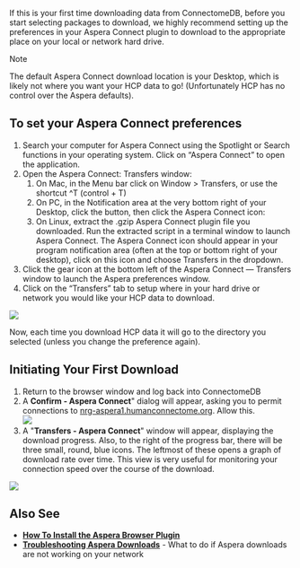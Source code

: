 
If this is your first time downloading data from ConnectomeDB, before you start selecting packages to download, we highly recommend setting up the preferences in your Aspera Connect plugin to download to the appropriate  
 place on your local or network hard drive. 

> [!note]
> The default Aspera Connect download location is your Desktop, which is likely not where you want your HCP data to go! (Unfortunately HCP has no control over the Aspera defaults).
> 
## To set your Aspera Connect preferences

1. Search your computer for Aspera Connect using the Spotlight or Search functions in your operating system. Click on “Aspera Connect” to open the application.
2. Open the Aspera Connect: Transfers window:
	1. On Mac, in the Menu bar click on Window > Transfers, or use the shortcut ^T (control + T)
	2. On PC, in the Notification area at the very bottom right of your Desktop, click the button, then click the Aspera Connect icon:
	3. On Linux, extract the .gzip Aspera Connect plugin file you downloaded. Run the extracted script in a terminal window to launch Aspera Connect. The Aspera Connect icon should appear in your program notification area (often at the top or bottom right of your desktop), click on this icon and choose Transfers in the dropdown.
3. Click the gear icon at the bottom left of the Aspera Connect — Transfers window to launch the Aspera preferences window.
4. Click on the “Transfers” tab to setup where in your hard drive or network you would like your HCP data to download.

 ![](http://devadmin.humanconnectome.org/img/tutorial/Aspera-instructions/aspera-perferences.jpg)   


Now, each time you download HCP data it will go to the directory you selected (unless you change the preference again). 

## Initiating Your First Download

1. Return to the browser window and log back into ConnectomeDB
2. A **Confirm - Aspera Connect**" dialog will appear, asking you to permit connections to [nrg-aspera1.humanconnectome.org](http://nrg-aspera1.humanconnectome.org). Allow this.  
 ![](http://devadmin.humanconnectome.org/img/tutorial/Aspera-instructions/aspera-confirm-connect.png)
3. A "**Transfers - Aspera Connect**" window will appear, displaying the download progress. Also, to the right of the progress bar, there will be three small, round, blue icons. The leftmost of these opens a graph of download rate over time. This view is very useful for monitoring your connection speed over the course of the download.

 ![](http://devadmin.humanconnectome.org/img/tutorial/Aspera-instructions/aspera-download-queue.png) 

## Also See

* **[How To Install the Aspera Browser Plugin](./How%20To%20Install%20the%20Aspera%20Browser%20Plugin.md)**
* **[Troubleshooting Aspera Downloads](./Aspera%20Plugin%20Help%20and%20FAQ.md)** - What to do if Aspera downloads are not working on your network
  
  


  


